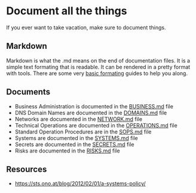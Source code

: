 # Document all the things

If you ever want to take vacation, make sure to document things.

## Markdown

Markdown is what the .md means on the end of documentation files. It is a simple text formating that is readable. It can be rendered in a pretty format with tools. There are some very [basic formating](https://www.markdownguide.org/basic-syntax/) guides to help you along.

## Documents

- Business Administration is documented in the [BUSINESS.md](BUSINESS.md) file
- DNS Domain Names are documented in the [DOMAINS.md](DOMAINS.md) file
- Networks are documented in the [NETWORK.md](NETWORK.md) file
- Technical Operations are documented in the [OPERATIONS.md](OPERATIONS.md) file
- Standard Operation Procedures are in the [SOPS.md](SOPS.md) file
- Systems are documented in the [SYSTEMS.md](SYSTEMS.md) file
- Secrets are documented in the [SECRETS.md](SECRETS.md) file
- Risks are documented in the [RISKS.md](RISKS.md) file


## Resources

- https://sts.ono.at/blog/2012/02/01/a-systems-policy/
